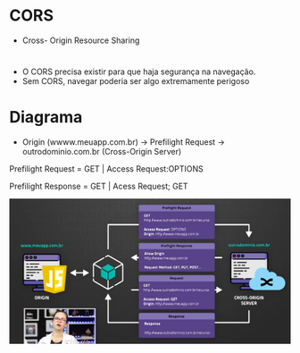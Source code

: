 # CORS
* Cross- Origin Resource Sharing

#
* O CORS precisa existir para que haja segurança na navegação.
* Sem CORS, navegar poderia ser algo extremamente perigoso

# Diagrama

* Origin (wwww.meuapp.com.br) -> Prefilight Request -> outrodominio.com.br (Cross-Origin Server)

Prefilight Request = GET | Access Request:OPTIONS

Prefilight Response = GET | Acess Request; GET

<img src = "./img/CORS.png">



